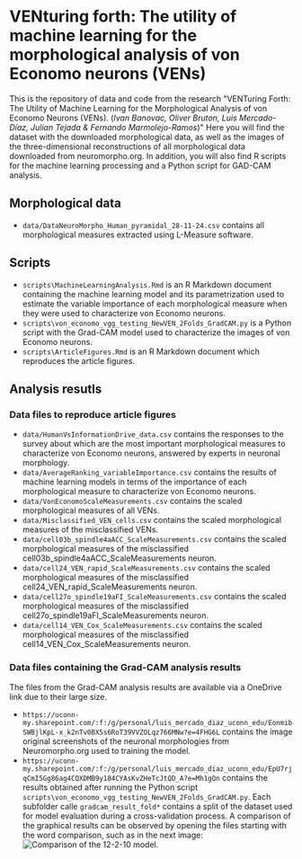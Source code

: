 # VENturing forth: The utility of machine learning for the morphological analysis of von Economo neurons (VENs)
This is the repository of data and code from the research "VENTuring Forth: The Utility of Machine Learning for the Morphological Analysis of von Economo Neurons (VENs). (*Ivan Banovac, Oliver Bruton, Luis Mercado-Díaz, Julian Tejada & Fernando Marmolejo-Ramos*)" Here you will find the dataset with the downloaded morphological data, as well as the images of the three-dimensional reconstructions of all morphological data downloaded from neuromorpho.org. In addition, you will also find R scripts for the machine learning processing and a Python script for GAD-CAM analysis.

## Morphological data
- `data/DataNeuroMorpho_Human_pyramidal_28-11-24.csv` contains all morphological measures extracted using L-Measure software.

## Scripts
- `scripts\MachineLearningAnalysis.Rmd` is an R Markdown document containing the machine learning model and its parametrization used to estimate the variable importance of each morphological measure when they were used to characterize von Economo neurons.
- `scripts\von_economo_vgg_testing_NewVEN_2Folds_GradCAM.py` is a Python script with the Grad-CAM model used to characterize the images of von Economo neurons.
- `scripts\ArticleFigures.Rmd` is an R Markdown document which reproduces the article figures.
## Analysis resutls

### Data files to reproduce article figures
- `data/HumanVsInformationDrive_data.csv` contains the responses to the survey about which are the most important morphological measures to characterize von Economo neurons, answered by experts in neuronal morphology.
- `data/AverageRanking_variableImportance.csv` contains the results of machine learning models in terms of the importance of each morphological measure to characterize von Economo neurons.
- `data/VonEconomoScaleMeasurements.csv` contains the scaled morphological measures of all VENs.
- `data/Misclassified_VEN_cells.csv` contains the scaled morphological measures of the misclassified VENs. 
- `data/cell03b_spindle4aACC_ScaleMeasurements.csv` contains the scaled morphological measures of the misclassified cell03b_spindle4aACC_ScaleMeasurements neuron.
- `data/cell24_VEN_rapid_ScaleMeasurements.csv` contains the scaled morphological measures of the misclassified cell24_VEN_rapid_ScaleMeasurements neuron.
- `data/cell27o_spindle19aFI_ScaleMeasurements.csv` contains the scaled morphological measures of the misclassified cell27o_spindle19aFI_ScaleMeasurements neuron.
- `data/cell14_VEN_Cox_ScaleMeasurements.csv` contains the scaled morphological measures of the misclassified cell14_VEN_Cox_ScaleMeasurements neuron.

### Data files containing the Grad-CAM analysis results

The files from the Grad-CAM analysis results are available via a OneDrive link due to their large size.
- `https://uconn-my.sharepoint.com/:f:/g/personal/luis_mercado_diaz_uconn_edu/EonmibSWBjlKpL-x_k2nTv0BX5s6RoT39VVZOLqz766MNw?e=4FHG6L` contains the image original screenshots of the neuronal morphologies from Neuromorpho.org used to training the model.
- `https://uconn-my.sharepoint.com/:f:/g/personal/luis_mercado_diaz_uconn_edu/EpU7rjqCmI5Gg86ag4CQXDMB9y184CYAsKvZHeTcJtQD_A?e=Mh1gQn` contains the results obtained after running the Python script  `scripts\von_economo_vgg_testing_NewVEN_2Folds_GradCAM.py`. Each subfolder calle `gradcam_result_fold*`  contains a split of the dataset used for model evaluation during a cross-validation process. A comparison of the graphical results can be observed by opening the files starting with the word comparison, such as in the next image:
   ![Comparison of the 12-2-10 model.](data/images/121-2-10.png)
   

